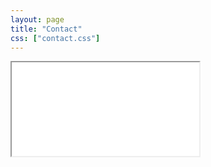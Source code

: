 ```yaml
---
layout: page
title: "Contact"
css: ["contact.css"]
---
```

<div class="col-s12">
  <div class="icontain">
    <iframe src="{{site.contact_url}}">Loading...</iframe>
  </div>
</div>